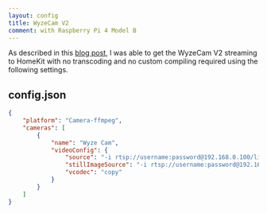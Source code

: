 ```yaml
---
layout: config
title: WyzeCam V2
comment: with Raspberry Pi 4 Model B
---
```

As described in this [blog post](https://medium.com/dirigible/wyze-cam-homekit-58c4878c4124), I was able to get the WyzeCam V2 streaming to HomeKit with no transcoding and no custom compiling required using the following settings.

## config.json

```json
{
    "platform": "Camera-ffmpeg",
    "cameras": [
        {
            "name": "Wyze Cam",
            "videoConfig": {
                "source": "-i rtsp://username:password@192.168.0.100/live",
                "stillImageSource": "-i rtsp://username:password@192.168.0.100/live -vframes 1 -r 1",
                "vcodec": "copy"
            }
        }
    ]
}
```
